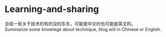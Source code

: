 # Learning-and-sharing

总结一些关于技术的有的没的东东，可能是中文的也可能是英文的。  
Summarize some knowlege about technique, blog will in Chinese or English.
